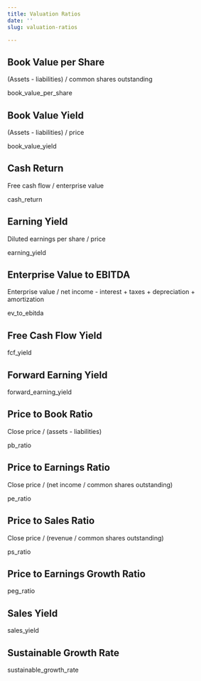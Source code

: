 ```yaml
---
title: Valuation Ratios
date: ''
slug: valuation-ratios

---
```

## Book Value per Share

(Assets - liabilities) / common shares outstanding

book_value_per_share

## Book Value Yield

(Assets - liabilities) / price

book_value_yield

## Cash Return

Free cash flow / enterprise value

cash_return

## Earning Yield

Diluted earnings per share / price

earning_yield

## Enterprise Value to EBITDA

Enterprise value / net income - interest + taxes + depreciation + amortization

ev_to_ebitda

## Free Cash Flow Yield

fcf_yield

## Forward Earning Yield

forward_earning_yield

## Price to Book Ratio

Close price / (assets - liabilities)

pb_ratio

## Price to Earnings Ratio

Close price / (net income / common shares outstanding)

pe_ratio

## Price to Sales Ratio

Close price / (revenue / common shares outstanding)

ps_ratio

## Price to Earnings Growth Ratio

peg_ratio

## Sales Yield

sales_yield

## Sustainable Growth Rate

sustainable_growth_rate